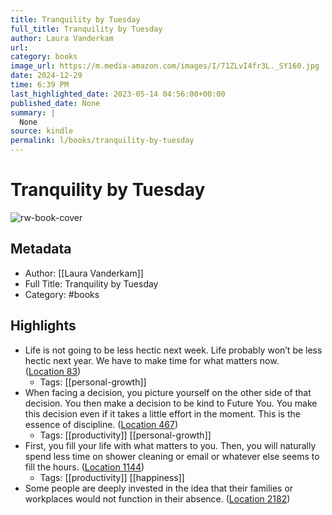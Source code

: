 ```yaml
---
title: Tranquility by Tuesday
full_title: Tranquility by Tuesday
author: Laura Vanderkam
url: 
category: books
image_url: https://m.media-amazon.com/images/I/71ZLvI4fr3L._SY160.jpg
date: 2024-12-29
time: 6:39 PM
last_highlighted_date: 2023-05-14 04:56:00+00:00
published_date: None
summary: |
  None
source: kindle
permalink: l/books/tranquility-by-tuesday
---
```

# Tranquility by Tuesday

![rw-book-cover](https://m.media-amazon.com/images/I/71ZLvI4fr3L._SY160.jpg)

## Metadata
- Author: [[Laura Vanderkam]]
- Full Title: Tranquility by Tuesday
- Category: #books

## Highlights
- Life is not going to be less hectic next week. Life probably won’t be less hectic next year. We have to make time for what matters now. ([Location 83](https://readwise.io/to_kindle?action=open&asin=B09Q7SWZRV&location=83))
    - Tags: [[personal-growth]] 
- When facing a decision, you picture yourself on the other side of that decision. You then make a decision to be kind to Future You. You make this decision even if it takes a little effort in the moment. This is the essence of discipline. ([Location 467](https://readwise.io/to_kindle?action=open&asin=B09Q7SWZRV&location=467))
    - Tags: [[productivity]] [[personal-growth]] 
- First, you fill your life with what matters to you. Then, you will naturally spend less time on shower cleaning or email or whatever else seems to fill the hours. ([Location 1144](https://readwise.io/to_kindle?action=open&asin=B09Q7SWZRV&location=1144))
    - Tags: [[productivity]] [[happiness]] 
- Some people are deeply invested in the idea that their families or workplaces would not function in their absence. ([Location 2182](https://readwise.io/to_kindle?action=open&asin=B09Q7SWZRV&location=2182))


